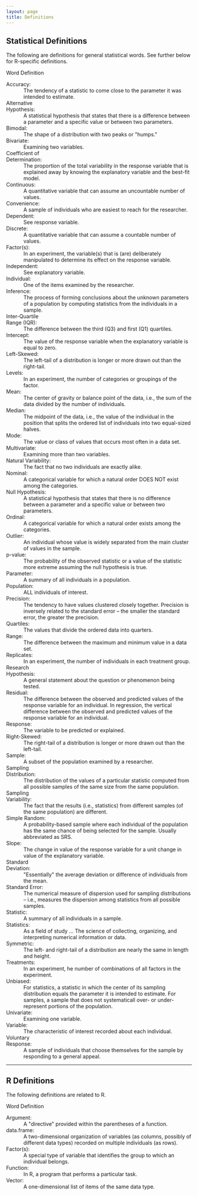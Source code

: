 ```yaml
---
layout: page
title: Definitions
---
```


## Statistical Definitions
The following are definitions for general statistical words. See further below for R-specific definitions.

<div class="panel panel-info">
  <div class="panel-heading">Word <span class="pull-right">Definition</span></div>
  <div class="panel-body">
    <dl class="dl-horizontal">
<dt>Accuracy</dt><dd>The tendency of a statistic to come close to the parameter it was intended to estimate.</dd>
<dt>Alternative Hypothesis</dt><dd>A statistical hypothesis that states that there is a difference between a parameter and a specific value or between two parameters.</dd>
<dt>Bimodal</dt><dd>The shape of a distribution with two peaks or "humps."</dd>
<dt>Bivariate</dt><dd>Examining two variables.</dd>
<dt>Coefficient of Determination</dt><dd>The proportion of the total variability in the response variable that is explained away by knowing the explanatory variable and the best-fit model.</dd>
<dt>Continuous</dt><dd>A quantitative variable that can assume an uncountable number of values.</dd>
<dt>Convenience</dt><dd>A sample of individuals who are easiest to reach for the researcher.</dd>
<dt>Dependent</dt><dd>See response variable.</dd>
<dt>Discrete</dt><dd>A quantitative variable that can assume a countable number of values.</dd>
<dt>Factor(s)</dt><dd>In an experiment, the variable(s) that is (are) deliberately manipulated to determine its effect on the response variable.</dd>
<dt>Independent</dt><dd>See explanatory variable.</dd>
<dt>Individual</dt><dd>One of the items examined by the researcher.</dd>
<dt>Inference</dt><dd>The process of forming conclusions about the unknown parameters of a population by computing statistics from the individuals in a sample.</dd>
<dt>Inter-Quartile Range (IQR)</dt><dd>The difference between the third (Q3) and first (Q1) quartiles.</dd>
<dt>Intercept</dt><dd>The value of the response variable when the explanatory variable is equal to zero.</dd>
<dt>Left-Skewed</dt><dd>The left-tail of a distribution is longer or more drawn out than the right-tail.</dd>
<dt>Levels</dt><dd>In an experiment, the number of categories or groupings of the factor.</dd>
<dt>Mean</dt><dd>The center of gravity or balance point of the data, i.e., the sum of the data divided by the number of individuals.</dd>
<dt>Median</dt><dd>The midpoint of the data, i.e., the value of the individual in the position that splits the ordered list of individuals into two equal-sized halves.</dd>
<dt>Mode</dt><dd>The value or class of values that occurs most often in a data set.</dd>
<dt>Multivariate</dt><dd>Examining more than two variables.</dd>
<dt>Natural Variability</dt><dd>The fact that no two individuals are exactly alike.</dd>
<dt>Nominal</dt><dd>A categorical variable for which a natural order DOES NOT exist among the categories.</dd>
<dt>Null Hypothesis</dt><dd>A statistical hypothesis that states that there is no difference between a parameter and a specific value or between two parameters.</dd>
<dt>Ordinal</dt><dd>A categorical variable for which a natural order exists among the categories.</dd>
<dt>Outlier</dt><dd>An individual whose value is widely separated from the main cluster of values in the sample.</dd>
<dt>p-value</dt><dd>The probability of the observed statistic or a value of the statistic more extreme assuming the null hypothesis is true.</dd>
<dt>Parameter</dt><dd>A summary of all individuals in a population.</dd>
<dt>Population</dt><dd>ALL individuals of interest.</dd>
<dt>Precision</dt><dd>The tendency to have values clustered closely together. Precision is inversely related to the standard error – the smaller the standard error, the greater the precision.</dd>
<dt>Quartiles</dt><dd>The values that divide the ordered data into quarters.</dd>
<dt>Range</dt><dd>The difference between the maximum and minimum value in a data set.</dd>
<dt>Replicates</dt><dd>In an experiment, the number of individuals in each treatment group.</dd>
<dt>Research Hypothesis</dt><dd>A general statement about the question or phenomenon being tested.</dd>
<dt>Residual</dt><dd>The difference between the observed and predicted values of the response variable for an individual. In regression, the vertical difference between the observed and predicted values of the response variable for an individual.</dd>
<dt>Response</dt><dd>The variable to be predicted or explained.</dd>
<dt>Right-Skewed</dt><dd>The right-tail of a distribution is longer or more drawn out than the left-tail.</dd>
<dt>Sample</dt><dd>A subset of the population examined by a researcher.</dd>
<dt>Sampling Distribution</dt><dd>The distribution of the values of a particular statistic computed from all possible samples of the same size from the same population.</dd>
<dt>Sampling Variability</dt><dd>The fact that the results (i.e., statistics) from different samples (of the same population) are different.</dd>
<dt>Simple Random</dt><dd>A probability-based sample where each individual of the population has the same chance of being selected for the sample. Usually abbreviated as SRS.</dd>
<dt>Slope</dt><dd>The change in value of the response variable for a unit change in value of the explanatory variable.</dd>
<dt>Standard Deviation</dt><dd>"Essentially" the average deviation or difference of individuals from the mean.</dd>
<dt>Standard Error</dt><dd>The numerical measure of dispersion used for sampling distributions – i.e., measures the dispersion among statistics from all possible samples.</dd>
<dt>Statistic</dt><dd>A summary of all individuals in a sample.</dd>
<dt>Statistics</dt><dd>As a field of study ... The science of
collecting, organizing, and interpreting numerical information or data.</dd>
<dt>Symmetric</dt><dd>The left- and right-tail of a distribution are nearly the same in length and height.</dd>
<dt>Treatments</dt><dd>In an experiment, he number of combinations of all factors in the experiment.</dd>
<dt>Unbiased</dt><dd>For statistics, a statistic in which the center of its sampling distribution equals the parameter it is intended to estimate. For samples, a sample that does not systematicall over- or under-represent portions of the population.</dd>
<dt>Univariate</dt><dd>Examining one variable.</dd>
<dt>Variable</dt><dd>The characteristic of interest recorded about each individual.</dd>
<dt>Voluntary Response</dt><dd>A sample of individuals that choose themselves for the sample by responding to a general appeal.</dd>
</dl>

  </div>
</div>

---

## R Definitions
The following definitions are related to R.

<div class="panel panel-info">
  <div class="panel-heading">Word <span class="pull-right">Definition</span></div>
  <div class="panel-body">
    <dl class="dl-horizontal">
<dt>Argument</dt><dd>A "directive" provided within the parentheses of a function.</dd>
<dt>data.frame</dt><dd>A two-dimensional organization of variables (as columns, possibly of different data types) recorded on multiple individuals (as rows).</dd>
<dt>Factor(s)</dt><dd>A special type of variable that identifies the group to which an individual belongs.</dd>
<dt>Function</dt><dd>In R, a program that performs a particular task.</dd>
<dt> Vector</dt><dd>A one-dimensional list of items of the same data type.</dd>
   </dl>
  </div>
</div>




<style>
.panel .dl-horizontal dt {
    white-space: normal;
    width: 25%;
}
.panel .dl-horizontal dt:after {
    content: ":";
}
.panel .dl-horizontal dd {
    padding-left: 0.5em;
}

</style>
